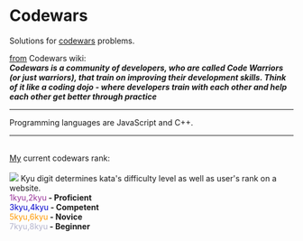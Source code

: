 # Codewars
Solutions for <a href="http://www.codewars.com">codewars</a> problems.

<a href="https://github.com/Codewars/codewars.com/wiki/About-Codewars">from</a> Codewars wiki:
<br>
<b><i>Codewars is a community of developers, who are called Code Warriors (or just warriors), that train on improving their development skills. Think of it like a coding dojo - where developers train with each other and help each other get better through practice</i></b>
<hr>
Programming languages are JavaScript and C++.
<br>
<hr>
<br>
<a href=https://www.codewars.com/users/M0rTy_>My</a> current codewars rank:
<br>
<br>
<img src=https://www.codewars.com/users/M0rTy_/badges/large>
Kyu digit determines kata's difficulty level as well as user's rank on a website.
<br>
<font color=#993399>1kyu,2kyu</font><b> - Proficient</b>
<br>
<font color=#0000cc>3kyu,4kyu</font><b> - Competent</b>
<br>
<font color=#ff9900>5kyu,6kyu</font><b> - Novice</b>
<br>
<font color=#b3b3cc>7kyu,8kyu</font><b> - Beginner</b>
<br>
